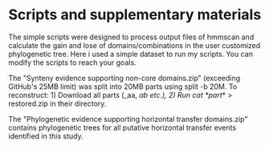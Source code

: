 # Scripts and supplementary materials
The simple scripts were designed to process output files of hmmscan and calculate the gain and lose of domains/combinations in the user customized phylogenetic tree. Here i used a simple dataset to run my scripts. You can modify the scripts to reach your goals.

The "Synteny evidence supporting non-core domains.zip" (exceeding GitHub's 25MB limit) was split into 20MB parts using split -b 20M. To reconstruct: 1) Download all parts (_aa, _ab etc.), 2) Run cat *part_* > restored.zip in their directory.

The "Phylogenetic evidence supporting horizontal transfer domains.zip" contains phylogenetic trees for all putative horizontal transfer events identified in this study. 
